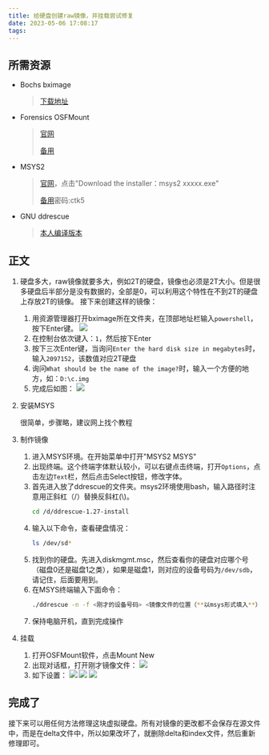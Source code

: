 ```yaml
---
title: 给硬盘创建raw镜像，并挂载尝试修复
date: 2023-05-06 17:08:17
tags:
---
```


## 所需资源
* Bochs bximage
  > [下载地址](https://wwmf.lanzout.com/i5KiC0uu12uj)
* Forensics OSFMount
  > [官网](https://www.osforensics.com/tools/mount-disk-images.html)
  > 
  > [备用](https://wwmf.lanzout.com/iGV320uu17rg)
* MSYS2
  > [官网](https://www.msys2.org/)，点击"Download the installer：msys2 xxxxx.exe"
  >
  > [备用](https://wwmf.lanzout.com/ifIx30uu270f)密码:ctk5
* GNU ddrescue
  > [本人编译版本](https://wwmf.lanzout.com/iLqA10uu2cvg)


## 正文
1. 硬盘多大，raw镜像就要多大，例如2T的硬盘，镜像也必须是2T大小。但是很多硬盘后半部分是没有数据的，全部是0，可以利用这个特性在不到2T的硬盘上存放2T的镜像。
   接下来创建这样的镜像：
   1. 用资源管理器打开bximage所在文件夹，在顶部地址栏输入`powershell`，按下Enter键。
      ![](打开bximage.png)
   2. 在控制台依次键入：`1`，然后按下Enter
   3. 按下三次Enter键，当询问`Enter the hard disk size in megabytes`时，输入`2097152`，该数值对应2T硬盘
   4. 询问`What should be the name of the image?`时，输入一个方便的地方，如：`D:\c.img`
   5. 完成后如图：
      ![](bximage完成.png)
2. 安装MSYS
   
   很简单，步骤略，建议网上找个教程

3. 制作镜像
   1. 进入MSYS环境。在开始菜单中打开"MSYS2 MSYS"
   2. 出现终端。这个终端字体默认较小，可以右键点击终端，打开`Options`，点击左边`Text`栏，然后点击Select按钮，修改字体。
   3. 首先进入放了ddrescue的文件夹。msys2环境使用bash，输入路径时注意用正斜杠（/）替换反斜杠(\\)。
      ```bash
      cd /d/ddrescue-1.27-install
      ```
    4. 输入以下命令，查看硬盘情况：
       ```bash
       ls /dev/sd*
       ```
    5. 找到你的硬盘。先进入diskmgmt.msc，然后查看你的硬盘对应哪个号（磁盘0还是磁盘1之类），如果是磁盘1，则对应的设备号码为`/dev/sdb`，请记住，后面要用到。
    6. 在MSYS终端输入下面命令：
       ```bash
       ./ddrescue -n -f <刚才的设备号码> <镜像文件的位置（**以msys形式填入**）> ddrescue.log
       ```
    7. 保持电脑开机，直到完成操作
4. 挂载
   1. 打开OSFMount软件，点击Mount New
   2. 出现对话框，打开刚才镜像文件：
      ![](osfmount1.png)
   3. 如下设置：
      ![](osfmount2.png)
      ![](osfmount4.png)
      ![](osfmountfinish.png)

## 完成了
接下来可以用任何方法修理这块虚拟硬盘。所有对镜像的更改都不会保存在源文件中，而是在delta文件中，所以如果改坏了，就删除delta和index文件，然后重新修理即可。